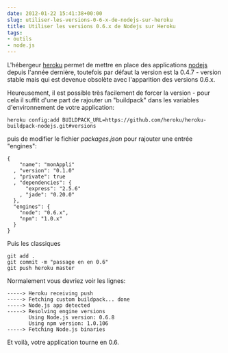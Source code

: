 ```yaml
---
date: 2012-01-22 15:41:38+00:00
slug: utiliser-les-versions-0-6-x-de-nodejs-sur-heroku
title: Utiliser les versions 0.6.x de Nodejs sur Heroku
tags:
- outils
- node.js
---
```


L'hébergeur [heroku](http://heroku.com) permet de mettre en place des applications [nodejs](http://nodejs.org/) depuis l'année dernière, toutefois par défaut la version est la 0.4.7 - version stable mais qui est devenue obsolète avec l'apparition des versions 0.6.x.

Heureusement, il est possible très facilement de forcer la version - pour cela il suffit d'une part de rajouter un "buildpack" dans les variables d'environnement de votre application:

	heroku config:add BUILDPACK_URL=https://github.com/heroku/heroku-buildpack-nodejs.git#versions

<!--more-->	
puis de modifier le fichier _packages.json_ pour rajouter une entrée "engines":


	{
	    "name": "monAppli"
	  , "version": "0.1.0"
	  , "private": true
	  , "dependencies": {
	      "express": "2.5.6"
	    , "jade": "0.20.0"
	  },
	  "engines": {
	    "node": "0.6.x",
	    "npm": "1.0.x"
	  }
	}


Puis les classiques

	git add .
	git commit -m "passage en en 0.6"
	git push heroku master

Normalement vous devriez voir les lignes:


	-----> Heroku receiving push
	-----> Fetching custom buildpack... done
	-----> Node.js app detected
	-----> Resolving engine versions
	       Using Node.js version: 0.6.8
	       Using npm version: 1.0.106
	-----> Fetching Node.js binaries


Et voilà, votre application tourne en 0.6.
